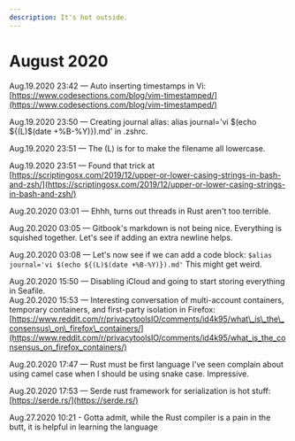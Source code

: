 ```yaml
---
description: It's hot outside.
---
```


# August 2020

Aug.19.2020 23:42 — Auto inserting timestamps in Vi: [https://www.codesections.com/blog/vim-timestamped/](https://www.codesections.com/blog/vim-timestamped/)

Aug.19.2020 23:50 — Creating journal alias: alias journal='vi $\(echo ${\(L\)$\(date +%B-%Y\)}\).md' in .zshrc.

Aug.19.2020 23:51 — The \(L\) is for to make the filename all lowercase.

Aug.19.2020 23:51 — Found that trick at [https://scriptingosx.com/2019/12/upper-or-lower-casing-strings-in-bash-and-zsh/](https://scriptingosx.com/2019/12/upper-or-lower-casing-strings-in-bash-and-zsh/)

Aug.20.2020 03:01 — Ehhh, turns out threads in Rust aren't too terrible.

Aug.20.2020 03:05 — Gitbook's markdown is not being nice. Everything is squished together. Let's see if adding an extra newline helps.

Aug.20.2020 03:08 — Let's now see if we can add a code block: `$alias journal='vi $(echo ${(L)$(date +%B-%Y)}).md'` This might get weird.

Aug.20.2020 15:50 — Disabling iCloud and going to start storing everything in Seafile.  
Aug.20.2020 15:53 — Interesting conversation of multi-account containers, temporary containers, and first-party isolation in Firefox: [https://www.reddit.com/r/privacytoolsIO/comments/id4k95/what\_is\_the\_consensus\_on\_firefox\_containers/](https://www.reddit.com/r/privacytoolsIO/comments/id4k95/what_is_the_consensus_on_firefox_containers/)

Aug.20.2020 17:47 — Rust must be first language I've seen complain about using camel case when I should be using snake case. Impressive.

Aug.20.2020 17:53 — Serde rust framework for serialization is hot stuff: [https://serde.rs/](https://serde.rs/)

Aug.27.2020 10:21 - Gotta admit, while the Rust compiler is a pain in the butt, it is helpful in learning the language

